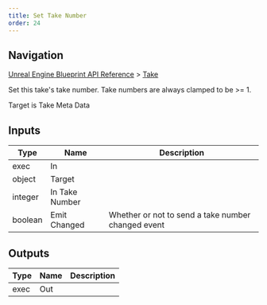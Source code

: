 ```yaml
---
title: Set Take Number
order: 24
---
```

## Navigation

[Unreal Engine Blueprint API Reference](https://dev.epicgames.com/documentation/en-us/unreal-engine/BlueprintAPI) > [Take](https://dev.epicgames.com/documentation/en-us/unreal-engine/BlueprintAPI/Take)

Set this take's take number. Take numbers are always clamped to be >= 1.

Target is Take Meta Data

## Inputs

| Type | Name | Description |
| --- | --- | --- |
| exec | In |  |
| object | Target |  |
| integer | In Take Number |  |
| boolean | Emit Changed | Whether or not to send a take number changed event |

## Outputs

| Type | Name | Description |
| --- | --- | --- |
| exec | Out |  |
